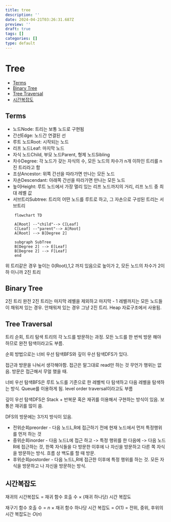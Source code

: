 ```yaml
---
title: tree
description: ''
date: 2024-04-21T03:26:31.687Z
preview: ''
draft: true
tags: []
categories: []
type: default
---
```


# Tree

<!-- START doctoc generated TOC please keep comment here to allow auto update -->
<!-- DON'T EDIT THIS SECTION, INSTEAD RE-RUN doctoc TO UPDATE -->

- [Terms](#terms)
- [Binary Tree](#binary-tree)
- [Tree Traversal](#tree-traversal)
- [시간복잡도](#%EC%8B%9C%EA%B0%84%EB%B3%B5%EC%9E%A1%EB%8F%84)

<!-- END doctoc generated TOC please keep comment here to allow auto update -->

## Terms

- 노드Node: 트리는 보통 노드로 구현됨
- 간선Edge: 노드간 연결된 선
- 루트 노드Root: 시작되는 노드
- 리프 노드Leaf: 마지막 노드
- 자식 노드Child, 부모 노드Parent, 형제 노드Sibling
- 차수Degree: 각 노드가 갖는 자식의 수, 모든 노드의 차수가 n개 이하인 트리를 n진 트리라고 함
- 조상Ancestor: 위쪽 간선을 따라가면 만나는 모든 노드
- 자손Descendant: 아래쪽 간선을 따라가면 만나는 모든 노드
- 높이Height: 루트 노드에서 가장 멀리 있는 리프 노드까지의 거리, 리프 노드 중 최대 레벨 값
- 서브트리Subtree: 트리의 어떤 노드를 루트로 하고, 그 자손으로 구성된 트리는 서브트리

```mermaid
    flowchart TD

    A[Root] --"child"--> C[Leaf]
    C[Leaf] --"parent"--> A[Root]
    A[Root] --> B[Degree 2]

    subgraph SubTree
    B[Degree 2] --> E[Leaf]
    B[Degree 2] --> F[Leaf]
    end
```

위 트리같은 경우 높이는 0(Root),1,2 까지 있음으로 높이가 2, 모든 노드의 차수가 2이하 이니까 2진 트리

## Binary Tree

2진 트리
완전 2진 트리는 마지막 레벨을 제외하고 마지막 - 1 레벨까지는 모든 노드들이 채워져 있는 경우. 안채워져 있는 경우 그냥 2진 트리. Heap 자료구조에서 사용됨.

## Tree Traversal

트리 순회, 트리 탐색
트리의 각 노드를 방문하는 과정. 모든 노드를 한 번씩 방문 해야 하므로 완전 탐색이라고도 부름.

순회 방법으로는 너비 우선 탐색BFS와 깊이 우선 탐색DFS가 있다.

접근과 방문을 나눠서 생각해야함. 접근은 말그대로 read만 하는 것 무언가 행위는 없음. 방문은 접근해서 무얼 했을 때.

너비 우선 탐색BFS은 루트 노드를 기준으로 한 레벨씩 다 탐색하고 다음 레벨을 탐색하는 방식. Queue를 이용하게 됨. level order traversal이라고도 부름

깊이 우선 탐색DFS은 Stack + 반복문 혹은 재귀를 이용해서 구현하는 방식이 있음. 보통은 재귀를 많이 씀.

DFS의 방문에는 3가지 방식이 있음.

- 전위순회preorder - 다음 노드L,R에 접근하기 전에 현재 노드에서 먼저 특정행위를 먼저 하는 것
- 중위순회inorder - 다음 노드L에 접근 하고 -> 특정 행위를 한 다음에 -> 다음 노드R에 접근하는 것, 한쪽 자식들을 다 방문한 이후에 나 자신을 방문하고 다른 쪽 자식을 방문하는 방식. 흐름 상 백도를 할 때 방문.
- 후위순회postorder - 다음 노드L,R에 접근한 이후에 특정 행위를 하는 것. 모든 자식을 방문하고 나 자신을 방문하는 방식.

## 시간복잡도

재귀의 시간복잡도 = 재귀 함수 호출 수 $\times$ (재귀 하나당) 시간 복잡도

재구기 함수 호출 수 = $n$ $\times$ 재귀 함수 하나당 시간 복잡도 = $O(1)$ $=$ 전위, 중위, 후위의 시간 복잡도는 $O(n)$
